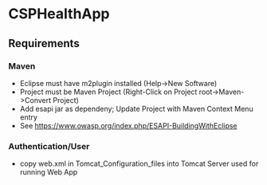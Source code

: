 # CSPHealthApp

## Requirements
### Maven
* Eclipse must have m2plugin installed (Help->New Software)
* Project must be Maven Project (Right-Click on Project root->Maven->Convert Project)
* Add esapi jar as dependeny; Update Project with Maven Context Menu entry
* See https://www.owasp.org/index.php/ESAPI-BuildingWithEclipse

### Authentication/User
* copy web.xml in Tomcat_Configuration_files into  Tomcat Server used for running Web App
